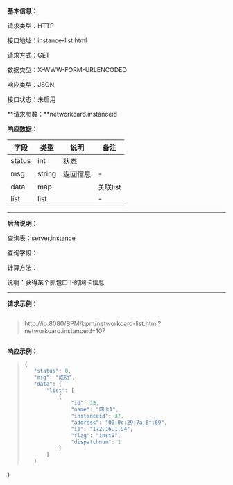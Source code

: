 **基本信息：**

请求类型：HTTP

接口地址：instance-list.html

请求方式：GET

数据类型：X-WWW-FORM-URLENCODED

响应类型：JSON

接口状态：未启用

**请求参数：**networkcard.instanceid

**响应数据：**


| **字段** | **类型** | **说明** | **备注** |
| --- | --- | --- | --- |
| status | int | 状态 | |
| msg | string | 返回信息 | - |
| data| map| | 关联list |
| list| list| | - |

---

**后台说明：**

查询表：server,instance

查询字段：

计算方法：

说明：获得某个抓包口下的网卡信息

---

**请求示例：**

> ```js

>http://ip:8080/BPM/bpm/networkcard-list.html?networkcard.instanceid=107


> ```

**响应示例：**

> ```js
>{
>    "status": 0,
>    "msg": "成功",
>    "data": {
>        "list": [
>            {
>                "id": 35,
>                "name": "网卡1",
>                "instanceid": 37,
>                "address": "00:0c:29:7a:6f:69",
>                "ip": "172.16.1.94",
>                "flag": "inst0",
>                "dispatchnum": 1
>            }
>        ]
>    }
}
> ```


